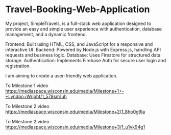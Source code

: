 # Travel-Booking-Web-Application

My project, SimpleTravels, is a full-stack web application designed to provide an easy and simple user experience with authentication, database management, and a dynamic frontend.

Frontend: Built using HTML, CSS, and JavaScript for a responsive and interactive UI. 
Backend: Powered by Node.js with Express.js, handling API requests and business logic. 
Database: Uses Firestore for structured data storage. 
Authentication: Implements Firebase Auth for secure user login and registration.

I am aiming to create a user-friendly web application.

To Milestone 1 video
https://mediaspace.wisconsin.edu/media/Milestone+1+-+Lyndon+Wright/1_578sm1uh

To Milestone 2 video
https://mediaspace.wisconsin.edu/media/Milestone+2/1_8ho0g9la

To Milestone 2 video
https://mediaspace.wisconsin.edu/media/Milestone+3/1_u1vk94g1
